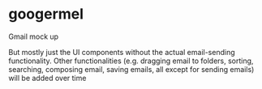 # googermel
Gmail mock up

But mostly just the UI components without the actual email-sending functionality. Other functionalities (e.g. dragging email to folders, sorting, searching, composing email, saving emails, all except for sending emails) will be added over time
